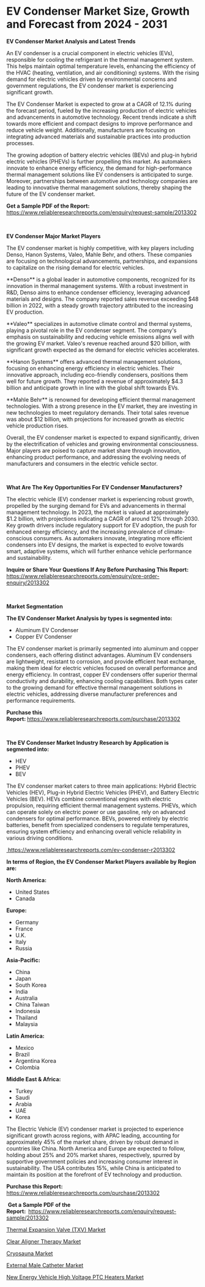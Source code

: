 <p><h1>EV Condenser Market Size, Growth and Forecast from 2024 - 2031</h1></p><p><strong>EV Condenser Market Analysis and Latest Trends</strong></p>
<p><p>An EV condenser is a crucial component in electric vehicles (EVs), responsible for cooling the refrigerant in the thermal management system. This helps maintain optimal temperature levels, enhancing the efficiency of the HVAC (heating, ventilation, and air conditioning) systems. With the rising demand for electric vehicles driven by environmental concerns and government regulations, the EV condenser market is experiencing significant growth.</p><p>The EV Condenser Market is expected to grow at a CAGR of 12.1% during the forecast period, fueled by the increasing production of electric vehicles and advancements in automotive technology. Recent trends indicate a shift towards more efficient and compact designs to improve performance and reduce vehicle weight. Additionally, manufacturers are focusing on integrating advanced materials and sustainable practices into production processes.</p><p>The growing adoption of battery electric vehicles (BEVs) and plug-in hybrid electric vehicles (PHEVs) is further propelling this market. As automakers innovate to enhance energy efficiency, the demand for high-performance thermal management solutions like EV condensers is anticipated to surge. Moreover, partnerships between automotive and technology companies are leading to innovative thermal management solutions, thereby shaping the future of the EV condenser market.</p></p>
<p><strong>Get a Sample PDF of the Report:&nbsp;</strong> <a href="https://www.reliableresearchreports.com/enquiry/request-sample/2013302?utm_campaign=13&utm_medium=2&utm_source=Github&utm_content=ia&utm_term=04112024&utm_id=ev-condenser">https://www.reliableresearchreports.com/enquiry/request-sample/2013302</a></p>
<p>&nbsp;</p>
<p><strong>EV Condenser Major Market Players</strong></p>
<p><p>The EV condenser market is highly competitive, with key players including Denso, Hanon Systems, Valeo, Mahle Behr, and others. These companies are focusing on technological advancements, partnerships, and expansions to capitalize on the rising demand for electric vehicles.</p><p>**Denso** is a global leader in automotive components, recognized for its innovation in thermal management systems. With a robust investment in R&D, Denso aims to enhance condenser efficiency, leveraging advanced materials and designs. The company reported sales revenue exceeding $48 billion in 2022, with a steady growth trajectory attributed to the increasing EV production.</p><p>**Valeo** specializes in automotive climate control and thermal systems, playing a pivotal role in the EV condenser segment. The company's emphasis on sustainability and reducing vehicle emissions aligns well with the growing EV market. Valeo's revenue reached around $20 billion, with significant growth expected as the demand for electric vehicles accelerates.</p><p>**Hanon Systems** offers advanced thermal management solutions, focusing on enhancing energy efficiency in electric vehicles. Their innovative approach, including eco-friendly condensers, positions them well for future growth. They reported a revenue of approximately $4.3 billion and anticipate growth in line with the global shift towards EVs.</p><p>**Mahle Behr** is renowned for developing efficient thermal management technologies. With a strong presence in the EV market, they are investing in new technologies to meet regulatory demands. Their total sales revenue was about $12 billion, with projections for increased growth as electric vehicle production rises.</p><p>Overall, the EV condenser market is expected to expand significantly, driven by the electrification of vehicles and growing environmental consciousness. Major players are poised to capture market share through innovation, enhancing product performance, and addressing the evolving needs of manufacturers and consumers in the electric vehicle sector.</p></p>
<p>&nbsp;</p>
<p><strong>What Are The Key Opportunities For EV Condenser Manufacturers?</strong></p>
<p><p>The electric vehicle (EV) condenser market is experiencing robust growth, propelled by the surging demand for EVs and advancements in thermal management technology. In 2023, the market is valued at approximately $1.2 billion, with projections indicating a CAGR of around 12% through 2030. Key growth drivers include regulatory support for EV adoption, the push for enhanced energy efficiency, and the increasing prevalence of climate-conscious consumers. As automakers innovate, integrating more efficient condensers into EV designs, the market is expected to evolve towards smart, adaptive systems, which will further enhance vehicle performance and sustainability.</p></p>
<p><strong>Inquire or Share Your Questions If Any Before Purchasing This Report:</strong> <a href="https://www.reliableresearchreports.com/enquiry/pre-order-enquiry/2013302?utm_campaign=13&utm_medium=2&utm_source=Github&utm_content=ia&utm_term=04112024&utm_id=ev-condenser">https://www.reliableresearchreports.com/enquiry/pre-order-enquiry/2013302</a></p>
<p>&nbsp;</p>
<p><strong>Market Segmentation</strong></p>
<p><strong>The EV Condenser Market Analysis by types is segmented into:</strong></p>
<p><ul><li>Aluminum EV Condenser</li><li>Copper EV Condenser</li></ul></p>
<p><p>The EV condenser market is primarily segmented into aluminum and copper condensers, each offering distinct advantages. Aluminum EV condensers are lightweight, resistant to corrosion, and provide efficient heat exchange, making them ideal for electric vehicles focused on overall performance and energy efficiency. In contrast, copper EV condensers offer superior thermal conductivity and durability, enhancing cooling capabilities. Both types cater to the growing demand for effective thermal management solutions in electric vehicles, addressing diverse manufacturer preferences and performance requirements.</p></p>
<p><strong>Purchase this Report:&nbsp;</strong><a href="https://www.reliableresearchreports.com/purchase/2013302?utm_campaign=13&utm_medium=2&utm_source=Github&utm_content=ia&utm_term=04112024&utm_id=ev-condenser">https://www.reliableresearchreports.com/purchase/2013302</a></p>
<p>&nbsp;</p>
<p><strong>The EV Condenser Market Industry Research by Application is segmented into:</strong></p>
<p><ul><li>HEV</li><li>PHEV</li><li>BEV</li></ul></p>
<p><p>The EV condenser market caters to three main applications: Hybrid Electric Vehicles (HEV), Plug-in Hybrid Electric Vehicles (PHEV), and Battery Electric Vehicles (BEV). HEVs combine conventional engines with electric propulsion, requiring efficient thermal management systems. PHEVs, which can operate solely on electric power or use gasoline, rely on advanced condensers for optimal performance. BEVs, powered entirely by electric batteries, benefit from specialized condensers to regulate temperatures, ensuring system efficiency and enhancing overall vehicle reliability in various driving conditions.</p></p>
<p><a href="https://www.reliableresearchreports.com/ev-condenser-r2013302?utm_campaign=13&utm_medium=2&utm_source=Github&utm_content=ia&utm_term=04112024&utm_id=ev-condenser">&nbsp;https://www.reliableresearchreports.com/ev-condenser-r2013302</a></p>
<p><strong>In terms of Region, the EV Condenser Market Players available by Region are:</strong></p>
<p>
    <p> <strong> North America: </strong>
        <ul>
            <li>United States</li>
            <li>Canada</li>
        </ul>
        </p> 
    <p> <strong> Europe: </strong>
        <ul>
            <li>Germany</li>
            <li>France</li>
            <li>U.K.</li>
            <li>Italy</li>
            <li>Russia</li>
        </ul>
        </p> 
    <p> <strong> Asia-Pacific: </strong>
        <ul>
            <li>China</li>
            <li>Japan</li>
            <li>South Korea</li>
            <li>India</li>
            <li>Australia</li>
            <li>China Taiwan</li>
            <li>Indonesia</li>
            <li>Thailand</li>
            <li>Malaysia</li>
        </ul>
        </p> 
    <p> <strong> Latin America: </strong>
        <ul>
            <li>Mexico</li>
            <li>Brazil</li>
            <li>Argentina Korea</li>
            <li>Colombia</li>
        </ul>
        </p> 
    <p> <strong> Middle East & Africa: </strong>
        <ul>
            <li>Turkey</li>
            <li>Saudi</li>
            <li>Arabia</li>
            <li>UAE</li>
            <li>Korea</li>
        </ul>
    </p>
    </p>
<p><p>The Electric Vehicle (EV) condenser market is projected to experience significant growth across regions, with APAC leading, accounting for approximately 45% of the market share, driven by robust demand in countries like China. North America and Europe are expected to follow, holding about 25% and 20% market shares, respectively, spurred by supportive government policies and increasing consumer interest in sustainability. The USA contributes 15%, while China is anticipated to maintain its position at the forefront of EV technology and production.</p></p>
<p><strong>Purchase this Report: </strong><a href="https://www.reliableresearchreports.com/purchase/2013302?utm_campaign=13&utm_medium=2&utm_source=Github&utm_content=ia&utm_term=04112024&utm_id=ev-condenser">https://www.reliableresearchreports.com/purchase/2013302</a></p>
<p>&nbsp;<strong>Get a Sample PDF of the Report:&nbsp;&nbsp;</strong><a href="https://www.reliableresearchreports.com/enquiry/request-sample/2013302?utm_campaign=13&utm_medium=2&utm_source=Github&utm_content=ia&utm_term=04112024&utm_id=ev-condenser">https://www.reliableresearchreports.com/enquiry/request-sample/2013302</a></p>
<p><strong></strong></p>
<p><p><a href="https://github.com/keitelmoprotinu/Market-Research-Report-List-1/blob/main/thermal-expansion-valve-txv-market.md?utm_campaign=13&utm_medium=2&utm_source=Github&utm_content=ia&utm_term=04112024&utm_id=ev-condenser">Thermal Expansion Valve (TXV) Market</a></p><p><a href="https://issuu.com/reportprime-2/docs/clear-aligner-therapy-market-size-2_591dbc4dbfd223?utm_campaign=13&utm_medium=2&utm_source=Github&utm_content=ia&utm_term=04112024&utm_id=ev-condenser">Clear Aligner Therapy Market</a></p><p><a href="https://issuu.com/reportprime-2/docs/cryosauna-market-size-2030.pptx_55e5a151e8814b?utm_campaign=13&utm_medium=2&utm_source=Github&utm_content=ia&utm_term=04112024&utm_id=ev-condenser">Cryosauna Market</a></p><p><a href="https://issuu.com/reportprime-2/docs/external-male-catheter-market-size-_90345a488e719b?utm_campaign=13&utm_medium=2&utm_source=Github&utm_content=ia&utm_term=04112024&utm_id=ev-condenser">External Male Catheter Market</a></p><p><a href="https://github.com/shauntarfpso/Market-Research-Report-List-1/blob/main/new-energy-vehicle-high-voltage-ptc-heaters-market.md?utm_campaign=13&utm_medium=2&utm_source=Github&utm_content=ia&utm_term=04112024&utm_id=ev-condenser">New Energy Vehicle High Voltage PTC Heaters Market</a></p></p>
